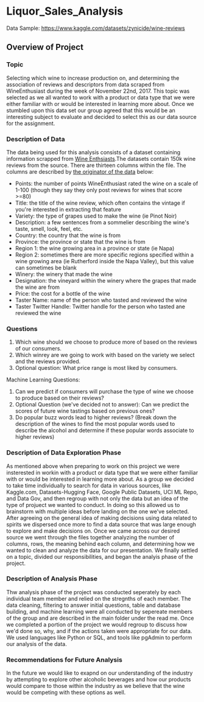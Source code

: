 # Liquor_Sales_Analysis

  Data Sample: https://www.kaggle.com/datasets/zynicide/wine-reviews

## Overview of Project

### Topic 
  Selecting which wine to increase production on, and determining the association of reviews and descriptors from data scraped from WineEnthusiast during the week of November 22nd, 2017. This topic was selected as we all wanted to work with a product or data type that we were either familiar with or would be interested in learning more about. Once we stumbled upon this data set our group agreed that this would be an interesting subject to evaluate and decided to select this as our data source for the assignment.
  
### Description of Data
  The data being used for this analysis consists of a dataset containing information scrapped from [Wine Enthsiasts](https://www.winemag.com/?s=&drink_type=wine).The datasets contain 150k wine reviews from the source. There are thirteen columns within the file. The columns are described by [the originator of the data](https://github.com/zackthoutt/wine-deep-learning) below: 
 - Points: the number of points WineEnthusiast rated the wine on a scale of 1-100 (though they say they only post reviews for wines that score >=80)
 - Title: the title of the wine review, which often contains the vintage if you're interested in extracting that feature
 - Variety: the type of grapes used to make the wine (ie Pinot Noir)
 - Description: a few sentences from a sommelier describing the wine's taste, smell, look, feel, etc.
 - Country: the country that the wine is from
 - Province: the province or state that the wine is from
 - Region 1: the wine growing area in a province or state (ie Napa)
 - Region 2: sometimes there are more specific regions specified within a wine growing area (ie Rutherford inside the Napa Valley), but this value can sometimes be blank
 - Winery: the winery that made the wine
 - Designation: the vineyard within the winery where the grapes that made the wine are from
 - Price: the cost for a bottle of the wine
 - Taster Name: name of the person who tasted and reviewed the wine
 - Taster Twitter Handle: Twitter handle for the person who tasted ane reviewed the wine
  
### Questions
  1. Which wine should we choose to produce more of based on the reviews of our consumers. 
  2. Which winrey are we going to work with based on the variety we select and the reviews provided. 
  3. Optional question: What price range is most liked by consumers. 

Machine Learning Questions: 
  1. Can we predict if consumers will purchase the type of wine we choose to produce based on their reviews?
  2. Optional Question (we've decided not to answer): Can we predict the scores of future wine tastings based on previous ones? 
  3. Do popular buzz words lead to higher reviews? (Break down the description of the wines to find the most popular words used to describe the alcohol and determine if these popular words associate to higher reviews)
  
  ### Description of Data Exploration Phase
As mentioned above when preparing to work on this project we were insterested in workin with a product or data type that we were either familiar with or would be interested in learning more about. As a group we decided to take time individually to search for data in various sources, like Kaggle.com, Datasets-Hugging Face, Google Public Datasets, UCI ML Repo, and Data Gov, and then regroup with not only the data but an idea of the type of projuect we wanted to conduct. In doing so this allowed us to brainstorm with multiple ideas before landing on the one we've selected. After agreeing on the general idea of making decisions using data related to spirits we dispersed once more to find a data source that was large enough to explore and make decisions on. Once we came across our desired source we went through the files together analyzing the number of columns, rows, the meaning behind each column, and determining how we wanted to clean and analyze the data for our presentation. We finally settled on a topic, divided our responsibilities, and began the analyis phase of the project. 

### Description of Analysis Phase
Thw analysis phase of the project was conducted seperately by each individual team member and relied on the stregnths of each member. The data cleaning, filtering to answer initial questions, table and database building, and machine learning were all conducted by sepereate members of the group and are described in the main folder under the read me. Once we completed a portion of the project we would regroup to discuss how we'd done so, why, and if the actions taken were appropriate for our data. We used languages like Python or SQL, and tools like pgAdmin to perform our analysis of the data. 

### Recommendations for Future Analysis
In the future we would like to exapnd on our understanding of the industry by attempting to explore other alcoholic beverages and how our products would compare to those within the industry as we believe that the wine would be competing with these options as well. 
